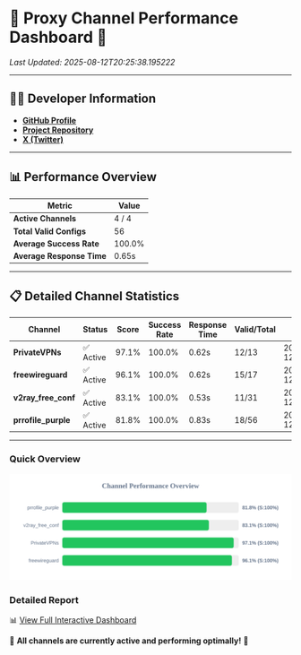 # 🌟 Proxy Channel Performance Dashboard 🌟

_Last Updated: 2025-08-12T20:25:38.195222_

---

## 👩‍💻 Developer Information

- **[GitHub Profile](https://github.com/4n0nymou3)**  
- **[Project Repository](https://github.com/4n0nymou3/multi-proxy-config-fetcher)**  
- **[X (Twitter)](https://x.com/4n0nymou3)**  

---

## 📊 Performance Overview

| Metric                | Value       |
|-----------------------|-------------|
| **Active Channels**   | 4 / 4       |
| **Total Valid Configs** | 56          |
| **Average Success Rate** | 100.0%      |
| **Average Response Time** | 0.65s       |

---

## 📋 Detailed Channel Statistics

| Channel          | Status     | Score  | Success Rate | Response Time | Valid/Total | Last Success               |
|------------------|------------|--------|--------------|---------------|-------------|----------------------------|
| **PrivateVPNs**  | ✅ Active  | 97.1%  | 100.0% | 0.62s         | 12/13       | 2025-08-12T20:25:37.545043 |
| **freewireguard**  | ✅ Active  | 96.1%  | 100.0% | 0.62s         | 15/17       | 2025-08-12T20:25:38.193309 |
| **v2ray_free_conf**  | ✅ Active  | 83.1%  | 100.0% | 0.53s         | 11/31       | 2025-08-12T20:25:36.876495 |
| **prrofile_purple**  | ✅ Active  | 81.8%  | 100.0% | 0.83s         | 18/56       | 2025-08-12T20:25:36.262958 |

---

### Quick Overview
<div align="center">
  <a href="https://raw.githubusercontent.com/nullluser/NullRepo/refs/heads/main/assets/channel_stats_chart.svg">
    <img src="https://raw.githubusercontent.com/nullluser/NullRepo/refs/heads/main/assets/channel_stats_chart.svg" alt="Source Performance Statistics" width="800">
  </a>
</div>

### Detailed Report
📊 [View Full Interactive Dashboard](https://htmlpreview.github.io/?https://github.com/nullluser/NullRepo/blob/main/assets/performance_report.html)

🎉 **All channels are currently active and performing optimally!** 🎉
